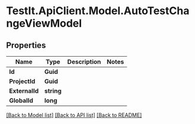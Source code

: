 # TestIt.ApiClient.Model.AutoTestChangeViewModel

## Properties

Name | Type | Description | Notes
------------ | ------------- | ------------- | -------------
**Id** | **Guid** |  | 
**ProjectId** | **Guid** |  | 
**ExternalId** | **string** |  | 
**GlobalId** | **long** |  | 

[[Back to Model list]](../README.md#documentation-for-models) [[Back to API list]](../README.md#documentation-for-api-endpoints) [[Back to README]](../README.md)

